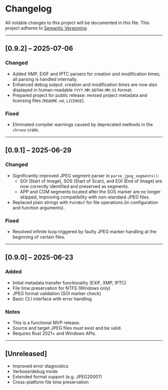 # Changelog

All notable changes to this project will be documented in this file.
This project adheres to [Semantic Versioning](https://semver.org/).

---
## [0.9.2] – 2025-07-06
### Changed
- Added XMP, EXIF and IPTC parsers for creation and modification times; all parsing is handled internally.
- Enhanced debug output: creation and modification times are now also displayed in human-readable `YYYY.MM.DDTHH:MM:SS` format.
- Prepared project for public release: revised project metadata and licensing files (`README.md`, `LICENSE`).

### Fixed
- Eliminated compiler warnings caused by deprecated methods in the `chrono` crate.

---

## [0.9.1] – 2025-06-29
### Changed
- Significantly improved JPEG segment parser in `parse_jpeg_segments()`:
  - SOI (Start of Image), SOS (Start of Scan), and EOI (End of Image) are now correctly identified and preserved as segments.
  - APP and COM segments located after the SOS marker are no longer skipped, improving compatibility with non-standard JPEG files.
- Replaced plain strings with `PathBuf` for file operations (in configuration and function arguments).

### Fixed
- Resolved infinite loop triggered by faulty JPEG marker handling at the beginning of certain files.

---

## [0.9.0] – 2025-06-23
### Added
- Initial metadata transfer functionality (EXIF, XMP, IPTC)
- File time preservation for NTFS (Windows only)
- JPEG format validation (SOI marker check)
- Basic CLI interface with error handling

### Notes
- This is a functional MVP release.
- Source and target JPEG files must exist and be valid.
- Requires Rust 2021+ and Windows APIs.

---

## [Unreleased]
- Improved error diagnostics
- Verbose/debug mode
- Extended format support (e.g. JPEG2000?)
- Cross-platform file time preservation
